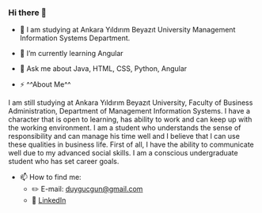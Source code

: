 ### Hi there 👋



- 🔭 I am studying at Ankara Yıldırım Beyazıt University Management Information Systems Department. 
- 🌱 I’m currently learning Angular
- 💬 Ask me about Java, HTML, CSS, Python, Angular

- ⚡ ^^About Me^^

I am still studying at Ankara Yıldırım Beyazıt University, Faculty of Business Administration, Department of Management Information Systems. I have a character that is open to learning, has ability to work and can keep up with the working environment. I am a student who understands the sense of responsibility and can manage his time well and I believe that I can use these qualities in business life. First of all, I have the ability to communicate well due to my advanced social skills. I am a conscious undergraduate student who has set career goals.
- 📫 How to find me: 
  - :pencil2: E-mail: duygucgun@gmail.com
  - :office: [LinkedIn](https://www.linkedin.com/in/duygu-ucgun/)

